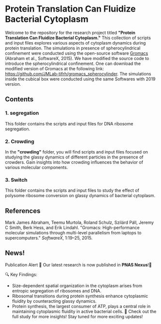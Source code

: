 # Protein Translation Can Fluidize Bacterial Cytoplasm

Welcome to the repository for the research project titled **"Protein Translation Can Fluidize Bacterial Cytoplasm."** This collection of scripts and input files explores various aspects of cytoplasm dynamics during protein translation. The simulations in presence of spherocylindrical confinement were conducted using the open-source software [Gromacs](http://www.gromacs.org/) (Abraham et al., SoftwareX, 2015). We have modified the source code to introduce the spherocylindrical confinement. One can download the modified version of Gromacs at the following link: https://github.com/JMLab-tifrh/gromacs_spherocylinder. The simulations inside the cubical box were conducted using the same Softwares with 2019 version.

## Contents

### 1. segregation
This folder contains the scripts and input files for DNA ribosome segregation.

### 2. Crowding
In the **"crowding"** folder, you will find scripts and input files focused on studying the glassy dynamics of different particles in the presence of crowders. Gain insights into how crowding influences the behavior of various molecular components.

### 3. Switch
This folder contains the scripts and input files to study the effect of polysome ribosome conversion on glassy dynamics of bacterial cytoplasm.



## References
Mark James Abraham, Teemu Murtola, Roland Schulz, Szilárd Páll, Jeremy C Smith, Berk Hess, and Erik Lindahl. "Gromacs: High-performance molecular simulations through multi-level parallelism from laptops to supercomputers." *SoftwareX*, 1:19–25, 2015.

## News!
Publication Alert 🚀
Our latest research is now published in **PNAS Nexus**!🎉

🔍 Key Findings:

- Size-dependent spatial organization in the cytoplasm arises from entropic segregation of ribosomes and DNA.
- Ribosomal transitions during protein synthesis enhance cytoplasmic fluidity by counteracting glassy dynamics.
- Protein synthesis, the largest consumer of ATP, plays a central role in maintaining cytoplasmic fluidity in active bacterial cells.
📖 Check out the full study for more insights!
Stay tuned for more exciting updates! 

 

